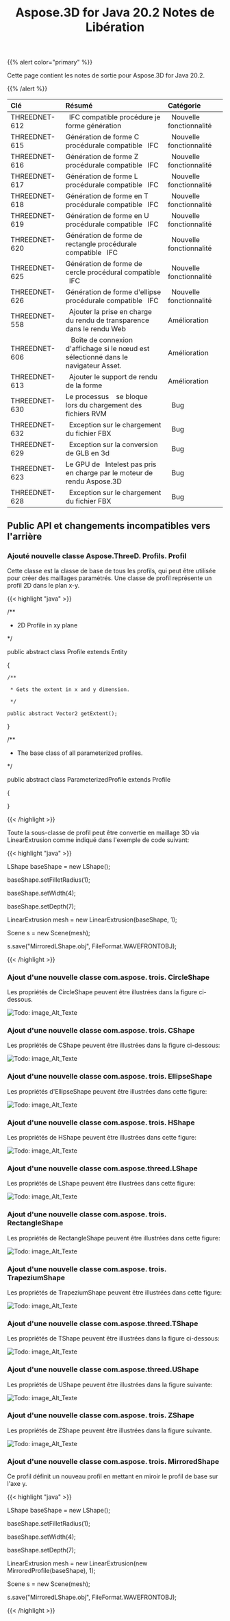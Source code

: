 ﻿---
title: Aspose.3D for Java 20.2 Notes de Libération
type: docs
weight: 60
url: /fr/java/aspose-3d-for-java-20-2-release-notes/
---
{{% alert color="primary" %}} 

Cette page contient les notes de sortie pour Aspose.3D for Java 20.2.

{{% /alert %}} 

|**Clé**|**Résumé**|**Catégorie**|
|:- |:- |:- |
|THREEDNET-612 |` `IFC compatible procédure je forme génération|` `Nouvelle fonctionnalité|
|THREEDNET-615 |Génération de forme C procédurale compatible ` `IFC|` `Nouvelle fonctionnalité|
|THREEDNET-616 |Génération de forme Z procédurale compatible ` `IFC|` `Nouvelle fonctionnalité|
|THREEDNET-617 |Génération de forme L procédurale compatible ` `IFC|` `Nouvelle fonctionnalité|
|THREEDNET-618 |Génération de forme en T procédurale compatible ` `IFC|` `Nouvelle fonctionnalité|
|THREEDNET-619 |Génération de forme en U procédurale compatible ` `IFC|` `Nouvelle fonctionnalité|
|THREEDNET-620 |Génération de forme de rectangle procédurale compatible ` `IFC|` `Nouvelle fonctionnalité|
|THREEDNET-625 |Génération de forme de cercle procédural compatible ` `IFC|` `Nouvelle fonctionnalité|
|THREEDNET-626 |Génération de forme d'ellipse procédurale compatible ` `IFC|` `Nouvelle fonctionnalité|
|THREEDNET-558 |` `Ajouter la prise en charge du rendu de transparence dans le rendu Web|Amélioration ` `|
|THREEDNET-606 |` ` Boîte de connexion d'affichage si le nœud est sélectionné dans le navigateur Asset.|Amélioration ` `|
|THREEDNET-613 |` `Ajouter le support de rendu de la forme|Amélioration ` `|
|THREEDNET-630 |Le processus ` ` se bloque lors du chargement des fichiers RVM|` `Bug|
|THREEDNET-632 |` `Exception sur le chargement du fichier FBX|` `Bug|
|THREEDNET-629 |` `Exception sur la conversion de GLB en 3d|` `Bug|
|THREEDNET-623 |Le GPU de ` `Intelest pas pris en charge par le moteur de rendu Aspose.3D|` `Bug|
|THREEDNET-628 |` `Exception sur le chargement du fichier FBX|` `Bug|
## **Public API et changements incompatibles vers l'arrière**
### **Ajouté nouvelle classe Aspose.ThreeD. Profils. Profil**
Cette classe est la classe de base de tous les profils, qui peut être utilisée pour créer des maillages paramétrés. Une classe de profil représente un profil 2D dans le plan x-y.

{{< highlight "java" >}}

  /**

 * 2D Profile in xy plane

 */

public abstract class Profile extends Entity

{



    /**

     * Gets the extent in x and y dimension.

     */

    public abstract Vector2 getExtent();

}



/**

 * The base class of all parameterized profiles.

 */

public abstract class ParameterizedProfile extends Profile

{

}

{{< /highlight >}}

Toute la sous-classe de profil peut être convertie en maillage 3D via LinearExtrusion comme indiqué dans l'exemple de code suivant:



{{< highlight "java" >}}

 LShape baseShape = new LShape();

baseShape.setFilletRadius(1);

baseShape.setWidth(4);

baseShape.setDepth(7);

LinearExtrusion mesh = new LinearExtrusion(baseShape, 1);

Scene s = new Scene(mesh);

s.save("MirroredLShape.obj", FileFormat.WAVEFRONTOBJ);

{{< /highlight >}}
### **Ajout d'une nouvelle classe com.aspose. trois. CircleShape**
Les propriétés de CircleShape peuvent être illustrées dans la figure ci-dessous.

![Todo: image_Alt_Texte](aspose-3d-for-java-20-2-release-notes_1.png)
### **Ajout d'une nouvelle classe com.aspose. trois. CShape**
Les propriétés de CShape peuvent être illustrées dans la figure ci-dessous:

![Todo: image_Alt_Texte](aspose-3d-for-java-20-2-release-notes_2.png)
### **Ajout d'une nouvelle classe com.aspose. trois. EllipseShape**
Les propriétés d'EllipseShape peuvent être illustrées dans cette figure:

![Todo: image_Alt_Texte](aspose-3d-for-java-20-2-release-notes_3.png)


### **Ajout d'une nouvelle classe com.aspose. trois. HShape**
Les propriétés de HShape peuvent être illustrées dans cette figure:

![Todo: image_Alt_Texte](aspose-3d-for-java-20-2-release-notes_4.png)


### **Ajout d'une nouvelle classe com.aspose.threed.LShape**
Les propriétés de LShape peuvent être illustrées dans cette figure:

![Todo: image_Alt_Texte](aspose-3d-for-java-20-2-release-notes_5.png)


### **Ajout d'une nouvelle classe com.aspose. trois. RectangleShape**
Les propriétés de RectangleShape peuvent être illustrées dans cette figure:

![Todo: image_Alt_Texte](aspose-3d-for-java-20-2-release-notes_6.png)


### **Ajout d'une nouvelle classe com.aspose. trois. TrapeziumShape**
Les propriétés de TrapeziumShape peuvent être illustrées dans cette figure:

![Todo: image_Alt_Texte](aspose-3d-for-java-20-2-release-notes_7.png)


### **Ajout d'une nouvelle classe com.aspose.threed.TShape**
Les propriétés de TShape peuvent être illustrées dans la figure ci-dessous:

![Todo: image_Alt_Texte](aspose-3d-for-java-20-2-release-notes_8.png)
### **Ajout d'une nouvelle classe com.aspose.threed.UShape**
Les propriétés de UShape peuvent être illustrées dans la figure suivante:

![Todo: image_Alt_Texte](aspose-3d-for-java-20-2-release-notes_9.png)


### **Ajout d'une nouvelle classe com.aspose. trois. ZShape**
Les propriétés de ZShape peuvent être illustrées dans la figure suivante.

![Todo: image_Alt_Texte](aspose-3d-for-java-20-2-release-notes_10.png)


### **Ajout d'une nouvelle classe com.aspose. trois. MirroredShape**
Ce profil définit un nouveau profil en mettant en miroir le profil de base sur l'axe y.

{{< highlight "java" >}}

 LShape baseShape = new LShape();

baseShape.setFilletRadius(1);

baseShape.setWidth(4);

baseShape.setDepth(7);

LinearExtrusion mesh = new LinearExtrusion(new MirroredProfile(baseShape), 1);

Scene s = new Scene(mesh);

s.save("MirroredLShape.obj", FileFormat.WAVEFRONTOBJ);

{{< /highlight >}}
